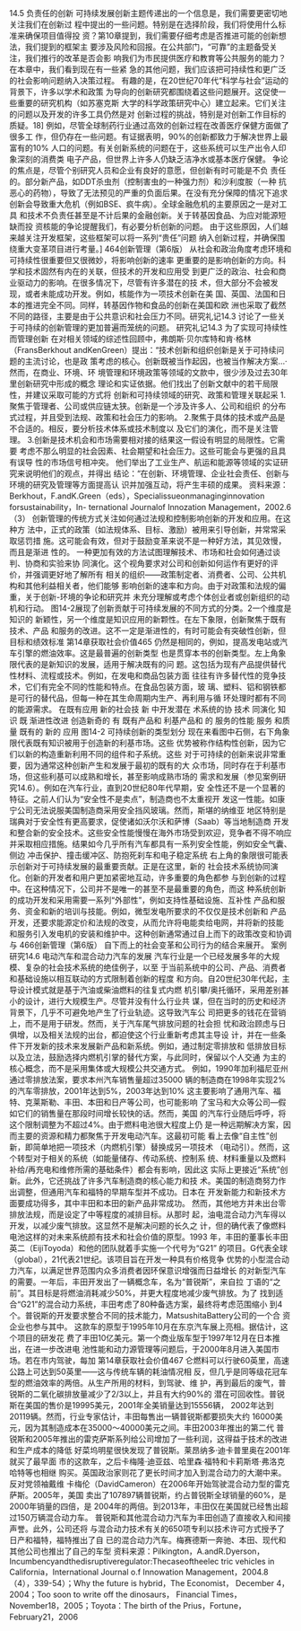 14.5
负责任的创新
可持续发展创新主题传递出的一个信息是，我们需要更密切地关注我们在创新过
程中提出的一些问题。特别是在选择阶段，我们将使用什么标准来确保项目值得投
资？第10章提到，我们需要仔细考虑是否推进可能的创新想法，我们提到的框架主
要涉及风险和回报。在公共部门，“可靠”的主题备受关注，我们推行的改革是否会影
响我们为市民提供医疗和教育等公共服务的能力？在本章中，我们看到现在有一些紧
急的其他问题，我们应该把可持续性和更广泛的社会影响问题纳入决策过程。
有趣的是，在20世纪70年代“科学与社会”运动的背景下，许多以学术和政策
为导向的创新研究都围绕着这些问题展开。这促使一些重要的研究机构（如苏塞克斯
大学的科学政策研究中心）建立起来。它们关注的问题以及开发的许多工具仍然是对
创新过程的挑战，特别是对创新工作目标的质疑。18]
例如，尽管全球制药行业通过高效的创新过程在改善医疗保健方面做了很多工
作，但仍存在一些问题。有证据表明，90%的创新都致力于解决世界上最富有的10%
人口的问题。有关创新系统的问题在于，这些系统可以生产出令人印象深刻的消费类
电子产品，但世界上许多人仍缺乏洁净水或基本医疗保健。
争论的焦点是，尽管个别研究人员和企业有良好的意愿，但创新有时可能是不负
责任的。部分新产品，如DDT杀虫剂（控制害虫的一种强力剂）和沙利度胺（一种
抗恶心的药物），导致了无法预见的严重的负面后果。在没有充分保障的情况下追求
创新会导致重大危机（例如BSE、疯牛病）。全球金融危机的主要原因之一是对工具
和技术不负责任甚至是不计后果的金融创新。关于转基因食品、为应对能源短缺而投
资核能的争论提醒我们，有必要分析创新的问题。
由于这些原因，人们越来越关注开发框架，这些框架可以将一系列“贵任”问题
纳入创新过程，并确保围绕重大变革项目进行考量。]
464创新管理（第6版）
从社会和政治角度考虑环境和可持续性很重要但又很微妙，将影响创新的速率
更重要的是影响创新的方向。科学和技术固然有内在的关联，但技术的开发和应用受
到更广泛的政治、社会和商业驱动力的影响。在很多情况下，尽管有许多潜在的技
术，但大部分不会被发现，或者未能成功开发。例如，核能作为一项技术创新在美
国、英国、法国和日本的推进完全不同。同样，转基因作物和食品的创新在美国和欧
洲也采取了截然不同的路径，主要是由于公共意识和社会压力不同。研究礼记14.3
讨论了一些关于可持续的创新管理的更加普遍而笼统的问题。
研究礼记14.3
为了实现可持续性而管理创新
在对相关领域的综述性回顾中，弗朗斯·贝尔库特和肯·格林（FransBerkhout
andKenGreen）提出：“技术创新和组织创新是关于可持续问题的主流讨论，也是政
策考虑的核心。创新既被当作起因，也被当作解决方案…·然而，在商业、环境、环
境管理和环境政策等领域的文款中，很少涉及过去30年里创新研究中形成的概念
理论和实证依据。他们找出了创新文献中的若干局限性，并建议采取可能的方式将
创新和可持续领域的研究、政策和管理关联起采
1.聚焦于管理者、公司或供应链太狭。创新是一个涉及许多人、公司和组织
的分布式过程，并且受到法规、政策和社会压力的影响。
2.聚焦于具体的技术或产品是不合适的。相反，要分析技术体系或技术制度以
及它们的演化，而不是关注管理。
3.创新是技术机会和市场需要相对接的结果这一假设有明显的局限性。它需要
考虑不那么明显的社会因素、社会期望和社会压力。这些可能会与更强的且具有误导
性的市场信号相冲突。
他们举出了工业生产、航运和能源等领域的实证研究来说明他们的观点，并得出
结论：“在创新、环境管理、企业社会责任、创新与环境的研究及管理等方面提高认
识并加强互动，将产生丰硕的成果。
资料来源：Berkhout，F.andK.Green（eds），Specialissueonmanaginginnovation forsustainability，In-
ternational Journalof Innozation Management，2002.6（3）
创新管理的传统方式关注如何通过法规和控制影响创新的开发和应用。在这种方
法中，正式的政策（如法规体系、目标、激励）被用来引导创新，并常常采取惩罚措
施。这可能会有效，但对于鼓励变革来说不是一种好方法，其见效慢，而且是渐进
性的。
一种更加有效的方法试图理解技术、市场和社会如何通过谈判、协商和实验来协
同演化。这个视角要求对公司和创新如何运作有更好的评价，并强调更好地了解所有
相关的组织——政策制定者、消费者、公司、公共机构和其他利益相关者，他们能够
影响创新的速率和方向。由于对政策和法规的偏重，关于创新-环境的争论和研究并
未充分理解或考虑个体创业者或创新组织的动机和行动。
图14-2展现了创新贡献于可持续发展的不同方式的分类。2一个维度是知识的
新颖性，另一个维度是知识应用的新颗性。在左下象限，创新聚焦于既有技术、产品
和服务的改进。这不一定是渐进性的，有时可能会有突破性创新，但目标和绩效标准
第14章获取社会价值465
仍然是相同的，例如，提高发电站或汽车引擎的燃油效率。这是最普遍的创新类型
也是贯穿本书的创新类型。左上角象限代表的是新知识的发展，适用于解决既有的问
题。这包括为现有产品提供替代性材料、流程或技术。例如，在发电和商品包装方面
往往有许多替代性的竞争技术，它们有完全不同的性能和特点。在食品包装方面，玻
璃、塑料、铝和钢铁都是可行的替代品，但每一种在其生命周期内生产、再利用与循
环处理时都有不同的能源需求。
在既有应用
新的社会技
新
中开发潜在
术系统的协
技术
同演化
知
识
既
渐进性改进
创造新奇的
有
既有产品和
利基产品和
的
服务的性能
服务
和质量
既有的
新的
应用
图14-2
可持续创新的类型划分
现在来看图中石侧，右下角象限代表既有知识被用于创造新的利基市场。这些
优势被称作结构性创新，因为它们以新的构造重新利用不同的组件和子系统。这些
对于可持续的创新来说非常重要，因为通常这种创新产生和发展于最初的既有的大
众市场，同时存在于利基市场，但这些利基可以成熟和增长，甚至影响成熟市场的
需求和发展（参见案例研究14.6）。例如在汽车行业，直到20世纪80年代早期，安
全性还不是一个显著的特征。之前人们认为“安全性不是卖点”，制造商也不太重视开
发这一性能。如康宁公司无法说服美国制造商采用安全挡风玻璃。然而，斯堪的纳维亚
地区特别是瑞典对于安全性有更高要求，促使诸如沃尔沃和萨博（Saab）等当地制造商
开发和整合新的安全技术。这些安全性能慢慢在海外市场受到欢迎，竞争者不得不响应
并采取相应措施。结果如今几乎所有汽车都具有一系列安全性能，例如安全气囊、侧边
冲击保护、撞击缓冲区、防抱死刹车和电子稳定系统
右上角的象限很可能表示创新对于可持续发展的最重要贡献。正是在这里，新的
社会技术系统协同演化。创新的开发者和用户更加紧密地互动，许多重要的角色都参
与到创新的过程中。在这种情况下，公司并不是唯一的甚至不是最重要的角色，而这
种系统创新的成功开发和采用需要一系列“外部性”，例如支持性基础设施、互补性
产品和服务、资金和新的培训与技能。例如，微型发电所要求的不仅仅是技术创新和
产品开发，还要求能源定价和法规的改变，从而允许将电能卖给电网，并将新的技能
和服务引入发电机的安装和维护中。这种创新通常通过自上而下的政策改变和协调与
466创新管理（第6版）
自下而上的社会变革和公司行为的结合来展开。
案例研究14.6
电动汽车和混合动力汽车的发展
汽车行业是一个已经发展多年的大规模、复杂的社会技术系统的绝佳例子，以至
于当前系统中的公司、产品、消费者和基础设施以相互联动的方式限制着创新的程度
和方向。自20世纪30年代起，主导设计模式就是基于汽油或柴油燃料的往复式内燃
机引攀/奥托循环，采用差别甚小的设计，进行大规模生产。尽管并没有什么行业共
谋，但在当时的历史和经济背景下，几乎不可避免地产生了行业轨迹。这导致汽车公
司把更多的钱花在营销上，而不是用于研发。然而，关于汽车尾气排放问题的社会担
忧和政治顾虑与日俱增，以及相关法规的出台，都迫使这个行业重新考虑其主导设
计，并在一些条件下开发新的技术来发展新产品和新系统。例如，通过制定零排放和
低排放目标以及立法，鼓励选择内燃机引掌的替代方案，与此同时，保留以个人交通
为主的核心概念，而不是采用集体或大规模公共交通方式。
例如，1990年加利福尼亚州通过零排放法案，要求本州汽车销售量超过35000
辆的制造商在1998年实现2%的汽车零排放，2001年达到5%，2003年达到10%
这主要影响了通用汽车、福特、克莱斯勒、丰田、本田和日产等公司，也可能影响
了宝马和大众等公司—假如它们的销售量在那段时间增长较快的话。然而，美国
的汽车行业随后呼呼，将这个限制调整为不超过4%。由于燃料电池很大程度上仍
是一种远期解决方案，因而主要的资源和精力都聚焦于开发电动汽车。这最初可能
看上去像“自主性”创新，即简单地把一项技术（内燃机引擎）替换成另一项技术
（电动引）。然而，这个转型对于相关的系统（如能量储存、传动系统、控制系
统、材料重量以及燃料补给/再充电和维修所需的基础条件）都会有影响，因此这
实际上更接近“系统”创新。此外，它还挑战了许多汽车制造商的核心能力和技
术。美国的制造商努力作出调整，但通用汽车和福特的早期车型并不成功。日本在
开发新能力和新技术方面要成功得多，其中丰田和本田的新产品非常成功。
然而，其他地方并未出台零排放法规，而是设定了中等程度的减排目标。从那时
起，油电混合动力汽车得以开发，以减少废气排放。这显然不是解决问题的长久之
计，但的确代表了像燃料电池这样的对未来系统颜有技术和社会价值的原型。1993
年，丰田的董事长丰田英二（EijiToyoda）和他的团队就着手实施一个代号为“G21”
的项目。G代表全球（global），21代表21世纪。该项目旨在开发一种具有价格竞争
优势的小型混合动力汽车，以满足世界范围内众多消费者因环保意识增强而日益增长
的对新型汽车的需要。一年后，丰田开发出了一辆概念车，名为“普锐斯”，来自拉
丁语的“之前”。其目标是将燃油消耗减少50%，并更大程度地减少废气排放。为了
找到适合“G21”的混合动力系统，丰田考虑了80种备选方案，最终将考虑范围缩小
到4个。普锐斯的开发要求整合不同的技术能力，MatsushitaBattery公司的一个合
资企业也参与其中。
这款车的原型于1995年10月在东京汽车展上亮相。据估计，这个项目的研发花
费了丰田10亿美元。第一个商业版车型于1997年12月在日本推出，在进一步改进电
池性能和动力源管理等问题后，于2000年8月进入美国市场。若在市内驾驶，每加
第14章获取社会价值467
仑燃料可以行驶60英里，高速公路上可达到50英里——这与传统车辆的耗油情况相
反，但几乎是同等级花冠车型的燃油效率的两倍。从生产所用的材料，到驾驶、维
护，再到最后的废气，普锐斯的二氧化碳排放量减少了2/3以上，并且有大约90%的
潜在可回收性。普锐斯在美国的售价是19995美元，2001年全美销量达到15556辆，
2002年达到20119辆。然而，行业专家估计，丰田每售出一辆普锐斯都要损失大约
16000美元，因为其制造成本在35000～40000美元之间。丰田2003年推出的第二代
普锐斯和2005年推出的雷克萨斯系列给公司增加了一些利润，这得益于技术的改进
和生产成本的降低
好菜坞明星很快发现了普锐斯。莱昂纳多·迪卡普里奥在2001年就买了最早面
市的这款车，之后卡梅隆·迪亚兹、哈里森·福特和卡莉斯塔·弗洛克哈特等也相继
购买。英国政治家则花了更长时间才加入到混合动力的大潮中来。反对党领袖戴维
卡梅伦（DavidCameron）在2006年开始驾驶混合动力型的雷克萨斯。2005年，美国
卖出了107897辆普锐斯，约占普锐斯全球销量的60%，是2000年销量的四倍，是
2004年的两倍。到2013年，丰田仅在美国就已经售出超过150万辆混合动力车。
普锐斯和其他混合动力汽车为丰田创造了直接收入和间接声誉。此外，公司还将
与混合动力技术有关的650项专利以技术许可方式授予了日产和福特，福特推出了自
已的混合动力汽车。梅赛德斯一奔驰、本田、现代和其他公司也推出了自己的车型
资料来源：Pilkington，A.andR.Dyerson，Incumbencyandthedisruptiveregulator:Thecaseoftheelec
tric vehicles in California，International Journal o.f Innowation Management，2004.8（4），339-54）；Why
the future is hybrid，The Economist， December 4，2004；Too soon to write off the dinosaurs， Financial
Times，November18，2005；Toyota：The birth of the Prius，Fortune，February21，2006
